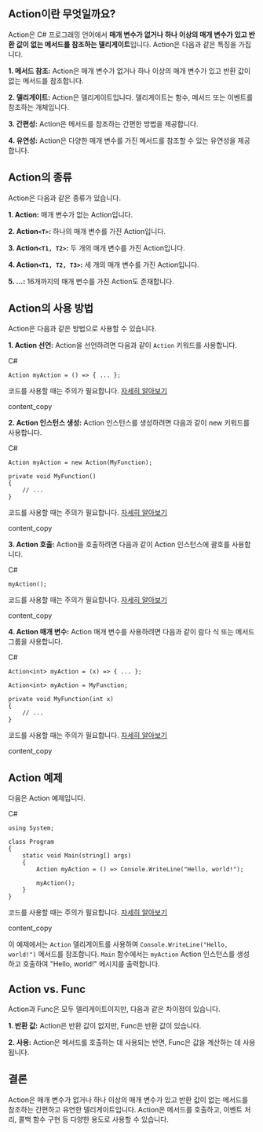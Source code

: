 ##   Action이란 무엇일까요?

Action은 C# 프로그래밍 언어에서 **매개 변수가 없거나 하나 이상의 매개 변수가 있고 반환 값이 없는 메서드를 참조하는 델리게이트**입니다. Action은 다음과 같은 특징을 가집니다.

**1. 메서드 참조:** Action은 매개 변수가 없거나 하나 이상의 매개 변수가 있고 반환 값이 없는 메서드를 참조합니다.

**2. 델리게이트:** Action은 델리게이트입니다. 델리게이트는 함수, 메서드 또는 이벤트를 참조하는 개체입니다.

**3. 간편성:** Action은 메서드를 참조하는 간편한 방법을 제공합니다.

**4. 유연성:** Action은 다양한 매개 변수를 가진 메서드를 참조할 수 있는 유연성을 제공합니다.

## Action의 종류

Action은 다음과 같은 종류가 있습니다.

**1. Action:** 매개 변수가 없는 Action입니다.

**2. Action`<T>`:** 하나의 매개 변수를 가진 Action입니다.

**3. Action`<T1, T2>`:** 두 개의 매개 변수를 가진 Action입니다.

**4. Action`<T1, T2, T3>`:** 세 개의 매개 변수를 가진 Action입니다.

**5. ...:** 16개까지의 매개 변수를 가진 Action도 존재합니다.

## Action의 사용 방법

Action은 다음과 같은 방법으로 사용할 수 있습니다.

**1. Action 선언:** Action을 선언하려면 다음과 같이 `Action` 키워드를 사용합니다.

C#

```
Action myAction = () => { ... };
```

코드를 사용할 때는 주의가 필요합니다. [자세히 알아보기](https://bard.google.com/faq#coding)

content_copy

**2. Action 인스턴스 생성:** Action 인스턴스를 생성하려면 다음과 같이 new 키워드를 사용합니다.

C#

```
Action myAction = new Action(MyFunction);

private void MyFunction()
{
    // ...
}
```

코드를 사용할 때는 주의가 필요합니다. [자세히 알아보기](https://bard.google.com/faq#coding)

content_copy

**3. Action 호출:** Action을 호출하려면 다음과 같이 Action 인스턴스에 괄호를 사용합니다.

C#

```
myAction();
```

코드를 사용할 때는 주의가 필요합니다. [자세히 알아보기](https://bard.google.com/faq#coding)

content_copy

**4. Action 매개 변수:** Action 매개 변수를 사용하려면 다음과 같이 람다 식 또는 메서드 그룹을 사용합니다.

C#

```
Action<int> myAction = (x) => { ... };

Action<int> myAction = MyFunction;

private void MyFunction(int x)
{
    // ...
}
```

코드를 사용할 때는 주의가 필요합니다. [자세히 알아보기](https://bard.google.com/faq#coding)

content_copy

## Action 예제

다음은 Action 예제입니다.

C#

```
using System;

class Program
{
    static void Main(string[] args)
    {
        Action myAction = () => Console.WriteLine("Hello, world!");

        myAction();
    }
}
```

코드를 사용할 때는 주의가 필요합니다. [자세히 알아보기](https://bard.google.com/faq#coding)

content_copy

이 예제에서는 `Action` 델리게이트를 사용하여 `Console.WriteLine("Hello, world!")` 메서드를 참조합니다. `Main` 함수에서는 `myAction` Action 인스턴스를 생성하고 호출하여 "Hello, world!" 메시지를 출력합니다.

## Action vs. Func

Action과 Func은 모두 델리게이트이지만, 다음과 같은 차이점이 있습니다.

**1. 반환 값:** Action은 반환 값이 없지만, Func은 반환 값이 있습니다.

**2. 사용:** Action은 메서드를 호출하는 데 사용되는 반면, Func은 값을 계산하는 데 사용됩니다.

## 결론

Action은 매개 변수가 없거나 하나 이상의 매개 변수가 있고 반환 값이 없는 메서드를 참조하는 간편하고 유연한 델리게이트입니다. Action은 메서드를 호출하고, 이벤트 처리, 콜백 함수 구현 등 다양한 용도로 사용할 수 있습니다.
